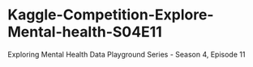 # Kaggle-Competition-Explore-Mental-health-S04E11
Exploring Mental Health Data Playground Series - Season 4, Episode 11

